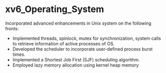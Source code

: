 # xv6_Operating_System
Incorporated advanced enhancements in Unix system on the following fronts:</br>
*  Implemented threads, spinlock, mutex for synchronization, system calls to retrieve information of active processes of OS.
*  Developed the scheduler to incorporate user-defined process burst times.
*  Implemented a Shortest Job First (SJF) scheduling algorithm.
*  Employed lazy memory allocation using kernel heap memory
